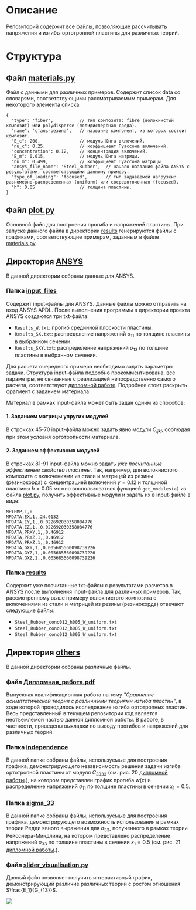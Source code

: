 # Описание

Репозиторий содержит все файлы, позволяющие рассчитывать напряжения и изгибы ортотропной пластины для различных теорий.

# Структура

## Файл [materials.py](materials.py)

Файл с данными для различных примеров. Содержит список data со словарями, соответствующими рассматриваемым примерам.
Для некоторого элемента списка:

```json5
{
  "type": 'fiber',          // тип композита: fibre (волокнистый композит) или polydisperse (полидисперсная среда).
  "name": 'сталь-резина',   // название компонент, из которых состоит композит.
  "E_c": 200,               // модуль Юнга включений.
  "nu_c": 0.25,             // коэффициент Пуассона включений.
  "concentration": 0.12,    // концентрация включений.
  "E_m": 0.015,             // модуль Юнга матрицы.
  "nu_m": 0.499,            // коэффициент Пуассона матрицы
  "ansys_file_name": 'Steel_Rubber',  // начало названия файла ANSYS с результатами, соответствующими данному примеру.
  "type_of_loading": 'focused',       // тип задаваемой нагрузки: равномерно-распределенная (uniform) или сосредоточенная (focused).
  "h": 0.05                 // толщина пластины.
}
```

## Файл [plot.py](plot.py)

Основной файл для построения прогиба и напряжений пластины. При запуске данного файла в директории
[results](results) генерируются файлы с графиками, соответствующие примерам, заданным в файле
[materials.py](materials.py).

## Директория [ANSYS](ANSYS)

В данной директории собраны данные для ANSYS.

### Папка [input_files](ANSYS/input_files)

Содержит input-файлы для ANSYS. Данные файлы можно отправить на вход ANSYS APDL. После выполнения программы в
директории проекта ANSYS создаются три txt-файла:

* ```Results_W.txt```: прогиб срединной плоскости пластины.
* ```Results_SX.txt```: распределение напряжений $\sigma_{11}$ по толщине пластины в выбранном сечении.
* ```Results_SXY.txt```: распределение напряжений $\sigma_{13}$ по толщине пластины в выбранном сечении.

Для расчета очередного примера необходимо задать параметры задачи. Структура input-файла подробно прокомментирована, все
параметры, не связанные с реализацией непосредственно самого расчета, соответствуют
[дипломной работе](others/Дипломная_работа.pdf). Подробнее стоит раскрыть фрагмент с заданием материала.

Материал в рамках input-файла может быть задан одним из способов:

#### 1. Заданием матрицы упругих модулей

В строчках 45-70 input-файла можно задать явно модули $C_{ijkl}$, соблюдая при этом условия ортотропности
материала.

#### 2. Заданием эффективных модулей

В строчках 81-91 input-файла можно задать _уже посчитанные эффективные свойства пластины_.
Так, например, для волокнистого композита с включениями из стали и матрицей из резины (резинокорда) с концентрацией
включений $\gamma = 0.12$ и толщиной пластины $h = 0.05$ можно воспользоваться функцией ```get_modules(a)``` из
файла [plot.py](plot.py), получить эффективные модули и задать их в input-файле в виде:

```MPTEMP,,,,,,,,
MPTEMP,1,0
MPDATA,EX,1,,24.0132 
MPDATA,EY,1,,0.022692030358084776 
MPDATA,EZ,1,,0.022692030358084776 
MPDATA,PRXY,1,,0.46912 
MPDATA,PRYZ,1,,0.46912 
MPDATA,PRXZ,1,,0.46912 
MPDATA,GXY,1,,0.005685560098739226 
MPDATA,GYZ,1,,0.005685560098739226 
MPDATA,GXZ,1,,0.005685560098739226
```

### Папка [results](ANSYS/results)

Содержит уже посчитанные txt-файлы с результатами расчетов в ANSYS после выполнения input-файла для различных примеров.
Так, рассмотренному выше примеру волокнистого композита с включениями из стали и матрицей из резины (резинокорда)
отвечают следующие файлы:

* ```Steel_Rubber_conc012_h005_W_uniform.txt```
* ```Steel_Rubber_conc012_h005_W_uniform.txt```
* ```Steel_Rubber_conc012_h005_W_uniform.txt```

## Директория [others](others)

В данной директории собраны различные файлы.

### Файл [Дипломная_работа.pdf](others/Дипломная_работа.pdf)

Выпускная квалификационная работа на тему *"Сравнение асимптотической теории с различными теориями изгиба пластин"*, в
ходе которой проводилось исследование изгиба ортотропных пластин. Весь представленный в текущем репозитории код является
неотъемлемой частью данной дипломной работы. В работе, в частности, приведены выкладки по выводу прогибов и
напряжений для различных теорий.

### Папка [independence](others/independence)

В данной папке собраны файлы, используемые для построения графика, демонстрирующего независимость решения задачи
изгиба ортотропной пластины от модуля $C_{3333}$ (см. рис. 20 [дипломной работы](others/Дипломная_работа.pdf).),
на котором представлен график прогиба $w(x)$ и распределение напряжений $\sigma_{11}$ по толщине пластины в сечении
$x_1 = 0.5$.

### Папка [sigma_33](others/sigma_33)

В данной папке собраны файлы, используемые для построения графика, демонстрирующего возможность использования
в рамках теории Редди явного выражения для $\sigma_{33}$, полученного в рамках теории Рейсснера-Миндлина,
на котором представлено распределение напряжений $\sigma_{33}$ по толщине пластины в сечении $x_1 = 0.5$
(см. рис. 21 [дипломной работы](others/Дипломная_работа.pdf).).

### Файл [slider_visualisation.py](others/slider_visualisation.py.py)

Данный файл позволяет получить интерактивный график, демонстрирующий различие различных теорий с ростом отношения
$\frac{E_1}{G_{13}}$.

<img src="https://github.com/mrdhnv/Images/blob/main/Others/Plate_bending.gif">




 


